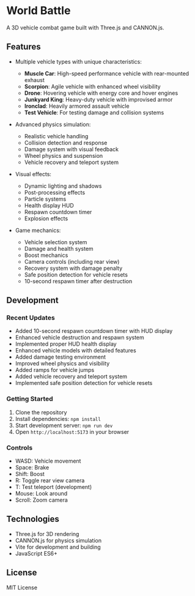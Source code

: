 # World Battle

A 3D vehicle combat game built with Three.js and CANNON.js.

## Features

- Multiple vehicle types with unique characteristics:
  - **Muscle Car**: High-speed performance vehicle with rear-mounted exhaust
  - **Scorpion**: Agile vehicle with enhanced wheel visibility
  - **Drone**: Hovering vehicle with energy core and hover engines
  - **Junkyard King**: Heavy-duty vehicle with improvised armor
  - **Ironclad**: Heavily armored assault vehicle
  - **Test Vehicle**: For testing damage and collision systems

- Advanced physics simulation:
  - Realistic vehicle handling
  - Collision detection and response
  - Damage system with visual feedback
  - Wheel physics and suspension
  - Vehicle recovery and teleport system

- Visual effects:
  - Dynamic lighting and shadows
  - Post-processing effects
  - Particle systems
  - Health display HUD
  - Respawn countdown timer
  - Explosion effects

- Game mechanics:
  - Vehicle selection system
  - Damage and health system
  - Boost mechanics
  - Camera controls (including rear view)
  - Recovery system with damage penalty
  - Safe position detection for vehicle resets
  - 10-second respawn timer after destruction

## Development

### Recent Updates
- Added 10-second respawn countdown timer with HUD display
- Enhanced vehicle destruction and respawn system
- Implemented proper HUD health display
- Enhanced vehicle models with detailed features
- Added damage testing environment
- Improved wheel physics and visibility
- Added ramps for vehicle jumps
- Added vehicle recovery and teleport system
- Implemented safe position detection for vehicle resets

### Getting Started

1. Clone the repository
2. Install dependencies: `npm install`
3. Start development server: `npm run dev`
4. Open `http://localhost:5173` in your browser

### Controls

- WASD: Vehicle movement
- Space: Brake
- Shift: Boost
- R: Toggle rear view camera
- T: Test teleport (development)
- Mouse: Look around
- Scroll: Zoom camera

## Technologies

- Three.js for 3D rendering
- CANNON.js for physics simulation
- Vite for development and building
- JavaScript ES6+

## License

MIT License 